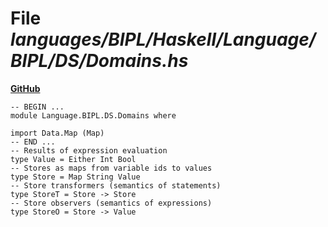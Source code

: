 # File _languages/BIPL/Haskell/Language/BIPL/DS/Domains.hs_
**[GitHub](https://github.com/softlang/yas/blob/master/languages/BIPL/Haskell/Language/BIPL/DS/Domains.hs)**
```
-- BEGIN ...
module Language.BIPL.DS.Domains where

import Data.Map (Map)
-- END ...
-- Results of expression evaluation
type Value = Either Int Bool
-- Stores as maps from variable ids to values
type Store = Map String Value
-- Store transformers (semantics of statements)
type StoreT = Store -> Store
-- Store observers (semantics of expressions)
type StoreO = Store -> Value
```

